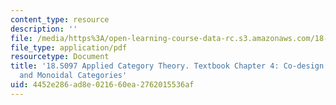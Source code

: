```yaml
---
content_type: resource
description: ''
file: /media/https%3A/open-learning-course-data-rc.s3.amazonaws.com/18-s097-applied-category-theory-january-iap-2019/4452e286ad8e021660ea2762015536af_18-s097iap19ch4.pdf
file_type: application/pdf
resourcetype: Document
title: '18.S097 Applied Category Theory. Textbook Chapter 4: Co-design: Profunctors
  and Monoidal Categories'
uid: 4452e286-ad8e-0216-60ea-2762015536af
---
```

